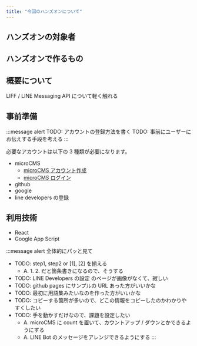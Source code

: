 ```yaml
---
title: "今回のハンズオンについて"
---
```


## ハンズオンの対象者

## ハンズオンで作るもの

## 概要について
LIFF / LINE Messaging API について軽く触れる

## 事前準備
:::message alert
TODO: アカウントの登録方法を書く
TODO: 事前にユーザーにお伝えする手段を考える
:::

必要なアカウントは以下の 3 種類が必要になります。
- microCMS
  - [microCMS アカウント作成](https://app.microcms.io/signup)
  - [microCMS ログイン](https://app.microcms.io/signin)
- github
- google
- line developers の登録

## 利用技術
- React
- Google App Script

:::message alert
全体的にパッと見て
- TODO: step1, step2 or [1], [2] を揃える
  - A. 1. 2. だと箇条書きになるので、そうする
- TODO: LINE Developers の設定 のページが画像がなくて、寂しい
- TODO: github pages にサンプルの URL あった方がいいかな
- TODO: 最初に用語集みたいなのを作った方がいいかな
- TODO: コピーする箇所が多いので、どこの情報をコピーしたのかわかりやすくしたい
- TODO: 手を動かすだけなので、課題を設定したい
  - A. microCMS に count を置いて、カウントアップ / ダウンとかできるようにする
  - A. LINE Bot のメッセージをアレンジできるようにする
:::